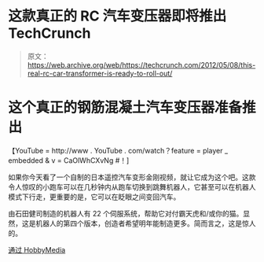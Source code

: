 # 这款真正的 RC 汽车变压器即将推出 TechCrunch

> 原文：<https://web.archive.org/web/https://techcrunch.com/2012/05/08/this-real-rc-car-transformer-is-ready-to-roll-out/>

# 这个真正的钢筋混凝土汽车变压器准备推出

【YouTube = http://www . YouTube . com/watch？feature = player _ embedded & v = CaOlWhCXvNg #！]

如果你今天看了一个自制的日本遥控汽车变形金刚视频，就让它成为这个吧。这款令人惊叹的小跑车可以在几秒钟内从跑车切换到跳舞机器人，它甚至可以在机器人模式下行走，更重要的是，它可以在眨眼之间变回汽车。

由石田健司制造的机器人有 22 个伺服系统，帮助它对付霸天虎和/或你的猫。显然，这是机器人的第四个版本，创造者希望明年能制造更多。简而言之，这是惊人的。

[通过 HobbyMedia](https://web.archive.org/web/20221206184606/http://www.hobbymedia.it/37969/autobot-transformer-il-robot-radiocomandato-in-grado-di-trasformarsi-in-unautomodello)